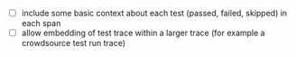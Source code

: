 - [ ] include some basic context about each test (passed, failed, skipped) in each span
- [ ] allow embedding of test trace within a larger trace (for example a crowdsource test run trace)